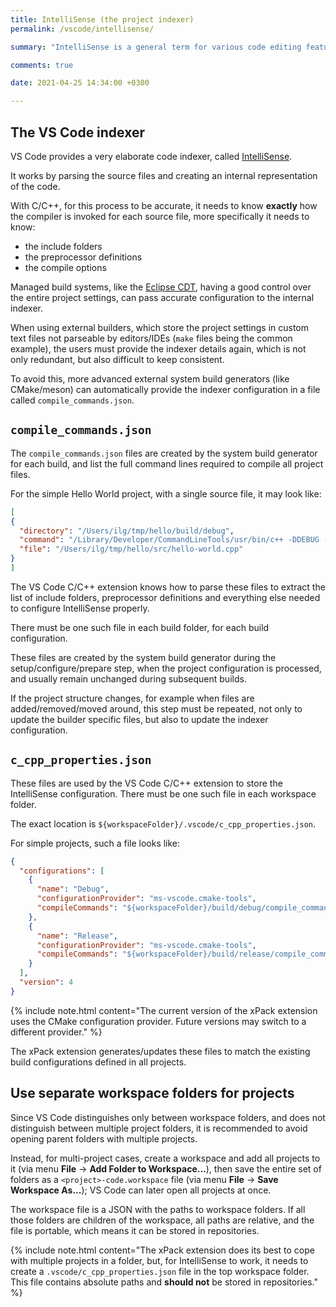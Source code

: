 ```yaml
---
title: IntelliSense (the project indexer)
permalink: /vscode/intellisense/

summary: "IntelliSense is a general term for various code editing features including: code completion, parameter info, quick info, and member lists."

comments: true

date: 2021-04-25 14:34:00 +0300

---
```


## The VS Code indexer

VS Code provides a very elaborate code indexer, called
[IntelliSense](https://code.visualstudio.com/docs/editor/intellisense).

It works by parsing the source files and creating an internal representation
of the code.

With C/C++, for this process to be accurate, it needs to know **exactly** how
the compiler is invoked for each source file, more specifically it
needs to know:

- the include folders
- the preprocessor definitions
- the compile options

Managed build systems, like the [Eclipse CDT](https://www.eclipse.org/cdt/),
having a good control over the
entire project settings, can pass accurate configuration to the internal
indexer.

When using external builders, which store the project settings in
custom text files not parseable by editors/IDEs (`make` files
being the common example), the users must provide the
indexer details again, which is not only redundant, but also difficult
to keep consistent.

To avoid this, more advanced external system build generators
(like CMake/meson) can automatically provide the indexer configuration
in a file called `compile_commands.json`.

## `compile_commands.json`

The `compile_commands.json` files are created by the system build generator
for each build, and list the full command lines required to compile
all project files.

For the simple Hello World project, with a single source file,
it may look like:

```json
[
{
  "directory": "/Users/ilg/tmp/hello/build/debug",
  "command": "/Library/Developer/CommandLineTools/usr/bin/c++ -DDEBUG -I/Users/ilg/tmp/hello/include -g -isysroot /Library/Developer/CommandLineTools/SDKs/MacOSX11.1.sdk -fmessage-length=0 -fsigned-char -ffunction-sections -fdata-sections -std=gnu++17 -o CMakeFiles/application.dir/Users/ilg/tmp/hello/src/hello-world.cpp.o -c /Users/ilg/tmp/hello/src/hello-world.cpp",
  "file": "/Users/ilg/tmp/hello/src/hello-world.cpp"
}
]
```

The VS Code C/C++ extension knows how to parse these files to extract the
list of include folders, preprocessor definitions
and everything else needed to configure IntelliSense properly.

There must be one such file in each build folder,
for each build configuration.

These files are created by the system build generator during the
setup/configure/prepare step, when the project configuration is
processed, and usually remain unchanged during subsequent builds.

If the project structure changes, for example when files are
added/removed/moved
around, this step must be repeated, not only to update the builder
specific files, but also to update the indexer configuration.

## `c_cpp_properties.json`

These files are used by the VS Code C/C++ extension to store the IntelliSense
configuration. There must be one such file in each workspace folder.

The exact location is `${workspaceFolder}/.vscode/c_cpp_properties.json`.

For simple projects, such a file looks like:

```json
{
  "configurations": [
    {
      "name": "Debug",
      "configurationProvider": "ms-vscode.cmake-tools",
      "compileCommands": "${workspaceFolder}/build/debug/compile_commands.json"
    },
    {
      "name": "Release",
      "configurationProvider": "ms-vscode.cmake-tools",
      "compileCommands": "${workspaceFolder}/build/release/compile_commands.json"
    }
  ],
  "version": 4
}
```

{% include note.html content="The current version of the xPack
extension uses the CMake configuration provider. Future
versions may switch to a different provider." %}

The xPack extension generates/updates these files to match the
existing build configurations defined in all projects.

## Use separate workspace folders for projects

Since VS Code distinguishes only between workspace folders, and does
not distinguish between multiple project folders,
it is recommended to avoid opening parent folders with multiple projects.

Instead, for multi-project cases, create a workspace and add all
projects to it (via menu **File** → **Add Folder to Workspace...**),
then save the entire
set of folders as a `<project>-code.workspace` file
(via menu **File** → **Save Workspace As...**); VS Code can later open
all projects at once.

The workspace file is a JSON with the paths to workspace folders. If all
those folders are children of the workspace, all paths are relative, and
the file is portable, which means it can be stored in repositories.

{% include note.html content="The xPack extension does its best to cope with
multiple projects in a folder, but, for IntelliSense to work, it needs
to create a `.vscode/c_cpp_properties.json` file in the top
workspace folder. This file contains absolute paths and **should not** be
stored in repositories." %}
